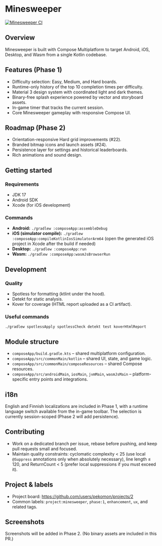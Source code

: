 # Minesweeper

[![Minesweeper CI](https://github.com/pekomon/Compose-Multiplatform-Projects/actions/workflows/minesweeper-ci.yml/badge.svg)](https://github.com/pekomon/Compose-Multiplatform-Projects/actions/workflows/minesweeper-ci.yml)

## Overview
Minesweeper is built with Compose Multiplatform to target Android, iOS, Desktop, and Wasm from a single Kotlin codebase.

## Features (Phase 1)
- Difficulty selection: Easy, Medium, and Hard boards.
- Runtime-only history of the top 10 completion times per difficulty.
- Material 3 design system with coordinated light and dark themes.
- Binary-free splash experience powered by vector and storyboard assets.
- In-game timer that tracks the current session.
- Core Minesweeper gameplay with responsive Compose UI.

## Roadmap (Phase 2)
- Orientation-responsive Hard grid improvements (#22).
- Branded bitmap icons and launch assets (#24).
- Persistence layer for settings and historical leaderboards.
- Rich animations and sound design.

## Getting started
### Requirements
- JDK 17
- Android SDK
- Xcode (for iOS development)

### Commands
- **Android:** `./gradlew :composeApp:assembleDebug`
- **iOS (simulator compile):** `./gradlew :composeApp:compileKotlinIosSimulatorArm64` (open the generated iOS project in Xcode after the build if needed)
- **Desktop:** `./gradlew :composeApp:run`
- **Wasm:** `./gradlew :composeApp:wasmJsBrowserRun`

## Development
### Quality
- Spotless for formatting (ktlint under the hood).
- Detekt for static analysis.
- Kover for coverage (HTML report uploaded as a CI artifact).

### Useful commands
`./gradlew spotlessApply spotlessCheck detekt test koverHtmlReport`

## Module structure
- `composeApp/build.gradle.kts` – shared multiplatform configuration.
- `composeApp/src/commonMain/kotlin` – shared UI, state, and game logic.
- `composeApp/src/commonMain/composeResources` – shared Compose resources.
- `composeApp/src/androidMain`, `iosMain`, `jvmMain`, `wasmJsMain` – platform-specific entry points and integrations.

## i18n
English and Finnish localizations are included in Phase 1, with a runtime language switch available from the in-game toolbar. The selection is currently session-scoped (Phase 2 will add persistence).

## Contributing
- Work on a dedicated branch per issue, rebase before pushing, and keep pull requests small and focused.
- Maintain quality constraints: cyclomatic complexity < 25 (use local `@Suppress` annotations only when absolutely necessary), line length ≤ 120, and ReturnCount < 5 (prefer local suppressions if you must exceed it).

## Project & labels
- Project board: https://github.com/users/pekomon/projects/2
- Common labels: `project:minesweeper`, `phase:1`, `enhancement`, `ux`, and related tags.

## Screenshots
Screenshots will be added in Phase 2. (No binary assets are included in this PR.)

